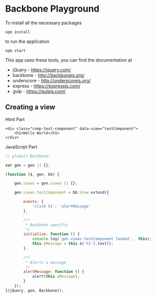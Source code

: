 # Backbone Playground

To install all the necessary packages
```shell
npm install
```

to run the application
```shell
npm start
```

This app uses these tools, you can find the documentation at
- jQuery - https://jquery.com/
- backbone - http://backbonejs.org/
- underscore - http://underscorejs.org/
- express - https://expressjs.com/
- gulp - https://gulpjs.com/


## Creating a view

Html Part
```html5
<div class="comp-test-component" data-view="testComponent">
    <h1>Hello World</h1>
</div>
```
JavaScript Part
```javascript
// globals Backbone;

var gen = gen || {};

(function ($, gen, bb) {

    gen.views = gen.views || {};

    gen.views.testComponent = bb.View.extend({

        events: {
            'click h1': 'alertMessage'
        },

        /**
         * Backbone specific
         */
        initialize: function () {
            console.log(`gen.views.testComponent loaded`,  this);
            this.$Message = this.$('h1').text();
        },
        
        /**
         * Alerts a message
         */
        alertMessage: function () {
            alert(this.$Message);
        }
    });
}(jQuery, gen, Backbone));
```